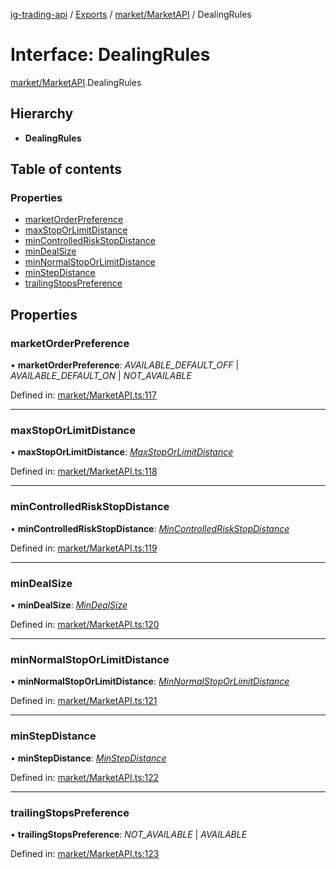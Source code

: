 [ig-trading-api](../../README.md) / [Exports](../../modules.md) / [market/MarketAPI](../../modules/market_marketapi.md) / DealingRules

# Interface: DealingRules

[market/MarketAPI](../../modules/market_marketapi.md).DealingRules

## Hierarchy

- **DealingRules**

## Table of contents

### Properties

- [marketOrderPreference](marketapi.dealingrules.md#marketorderpreference)
- [maxStopOrLimitDistance](marketapi.dealingrules.md#maxstoporlimitdistance)
- [minControlledRiskStopDistance](marketapi.dealingrules.md#mincontrolledriskstopdistance)
- [minDealSize](marketapi.dealingrules.md#mindealsize)
- [minNormalStopOrLimitDistance](marketapi.dealingrules.md#minnormalstoporlimitdistance)
- [minStepDistance](marketapi.dealingrules.md#minstepdistance)
- [trailingStopsPreference](marketapi.dealingrules.md#trailingstopspreference)

## Properties

### marketOrderPreference

• **marketOrderPreference**: _AVAILABLE_DEFAULT_OFF_ \| _AVAILABLE_DEFAULT_ON_ \| _NOT_AVAILABLE_

Defined in: [market/MarketAPI.ts:117](https://github.com/bennycode/ig-trading-api/blob/d998514/src/market/MarketAPI.ts#L117)

---

### maxStopOrLimitDistance

• **maxStopOrLimitDistance**: [_MaxStopOrLimitDistance_](marketapi.maxstoporlimitdistance.md)

Defined in: [market/MarketAPI.ts:118](https://github.com/bennycode/ig-trading-api/blob/d998514/src/market/MarketAPI.ts#L118)

---

### minControlledRiskStopDistance

• **minControlledRiskStopDistance**: [_MinControlledRiskStopDistance_](marketapi.mincontrolledriskstopdistance.md)

Defined in: [market/MarketAPI.ts:119](https://github.com/bennycode/ig-trading-api/blob/d998514/src/market/MarketAPI.ts#L119)

---

### minDealSize

• **minDealSize**: [_MinDealSize_](marketapi.mindealsize.md)

Defined in: [market/MarketAPI.ts:120](https://github.com/bennycode/ig-trading-api/blob/d998514/src/market/MarketAPI.ts#L120)

---

### minNormalStopOrLimitDistance

• **minNormalStopOrLimitDistance**: [_MinNormalStopOrLimitDistance_](marketapi.minnormalstoporlimitdistance.md)

Defined in: [market/MarketAPI.ts:121](https://github.com/bennycode/ig-trading-api/blob/d998514/src/market/MarketAPI.ts#L121)

---

### minStepDistance

• **minStepDistance**: [_MinStepDistance_](marketapi.minstepdistance.md)

Defined in: [market/MarketAPI.ts:122](https://github.com/bennycode/ig-trading-api/blob/d998514/src/market/MarketAPI.ts#L122)

---

### trailingStopsPreference

• **trailingStopsPreference**: _NOT_AVAILABLE_ \| _AVAILABLE_

Defined in: [market/MarketAPI.ts:123](https://github.com/bennycode/ig-trading-api/blob/d998514/src/market/MarketAPI.ts#L123)
